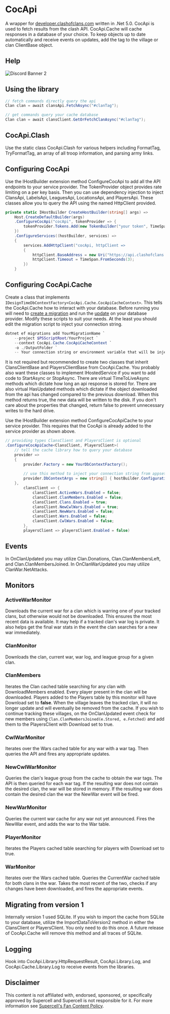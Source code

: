 # CocApi
A wrapper for [developer.clashofclans.com](https://developer.clashofclans.com/#/) written in .Net 5.0. 
CocApi is used to fetch results from the clash API. 
CocApi.Cache will cache responses in a database of your choice.
To keep objects up to date automatically and receive events on updates, add the tag to the village or clan ClientBase object.
 
## Help  
![Discord Banner 2](https://discordapp.com/api/guilds/701245583444279328/widget.png?style=banner2)

## Using the library
```csharp
// fetch commands directly query the api
Clan clan = await clansApi.FetchAsync("#clanTag");

// get commands query your cache database
Clan clan = await clansClient.GetOrFetchClanAsync("#clanTag");
```

## CocApi.Clash
Use the static class CocApi.Clash for various helpers including FormatTag, TryFormatTag, an array of all troop information, and parsing army links.

## Configuring CocApi
Use the IHostBuilder extension method ConfigureCocApi to add all the API endpoints to your service provider.
The TokenProvider object provides rate limiting on a per key basis.
Then you can use dependency injection to inject ClansApi, LabelsApi, LeaguesApi, LocationsApi, and PlayersApi. 
These classes allow you to query the API using the named HttpClient provided.
```csharp
private static IHostBuilder CreateHostBuilder(string[] args) =>
    Host.CreateDefaultBuilder(args)
	.ConfigureCocApi("cocApi", tokenProvider => { 
		tokenProvider.Tokens.Add(new TokenBuilder("your token", TimeSpan.FromMilliseconds(33)));
	})
	.ConfigureServices((hostBuilder, services) => 
	{
	    services.AddHttpClient("cocApi, httpClient =>
		{
			httpClient.BaseAddress = new Uri("https://api.clashofclans.com/v1");
			httpClient.Timeout = TimeSpan.FromSeconds(3);
		})
	}
```

## Configuring CocApi.Cache
Create a class that implements `IDesignTimeDbContextFactory<CocApi.Cache.CocApiCacheContext>`.
This tells the CocApi.Cache how to interact with your database.
Before running you will need to [create a migration](docs/scripts/cocapi-ef-migration.ps1) 
and run the [update](docs/scripts/cocapi-ef-update.ps1) on your database provider.
Modify these scripts to suit your needs. At the least you should edit the migration script to inject your connection string.
```ps1
dotnet ef migrations add YourMigrationName `
    --project $PSScriptRoot/YourProject `
    --context CocApi.Cache.CocApiCacheContext `
    -o ./OutputFolder `
    -- Your connection string or environment variable that will be injected into your IDesignTimeDbContextFactory.CreateDbContext args parameter
```

It is not required but recommended to create two classes that inherit ClansClientBase and PlayersClientBase from CocApi.Cache.
You probably also want these classes to implement IHostedService if you want to add code to StartAsync or StopAsync.
There are virtual TimeToLiveAsync methods which dictate how long an api response is stored for. 
There are also virtual HasUpdated methods which dictate if the object downloaded from the api has changed compared to the previous download.
When this method returns true, the new data will be written to the disk. If you don't care about the properties that changed, 
return false to prevent unnecessary writes to the hard drive.

Use the IHostBuilder extension method ConfigureCocApiCache to your service provider.
This requires that the CocApi is already added to the service provider as shown above. 
```csharp
// providing types ClansClient and PlayersClient is optional
.ConfigureCocApiCache<ClansClient, PlayersClient>(                
    // tell the cache library how to query your database
    provider => 
	{
		provider.Factory = new YourDbContextFactory();
		
		// use this method to inject your connection string from appsettings.json
		provider.DbContextArgs = new string[] { hostBuilder.Configuration.GetValue<string>("CocApi:Cache:ConnectionString") };
	},
        clansClient => {
            clansClient.ActiveWars.Enabled = false;
            clansClient.ClanMembers.Enabled = false;
            clansClient.Clans.Enabled = true;
            clansClient.NewCwlWars.Enabled = true;
            clansClient.NewWars.Enabled = false;
            clansClient.Wars.Enabled = false;
            clansClient.CwlWars.Enabled = false;
        },
        playersClient => playersClient.Enabled = false)
```

## Events
In OnClanUpdated you may utilize Clan.Donations, Clan.ClanMembersLeft, and Clan.ClanMembersJoined. In OnClanWarUpdated you may utilize ClanWar.NetAttacks.

## Monitors
### ActiveWarMonitor
Downloads the current war for a clan which is warring one of your tracked clans, but otherwise would not be downloaded. This ensures the most recent data is available. It may help if a tracked clan's war log is private. It also helps get the final war stats in the event the clan searches for a new war immediately.

### ClanMonitor
Downloads the clan, current war, war log, and league group for a given clan.

### ClanMembers
Iterates the Clan cached table searching for any clan with DownloadMembers enabled. Every player present in the clan will be downloaded. Players added to the Players table by this monitor will have Download set to **false**. When the village leaves the tracked clan, it will no longer update and will eventually be removed from the cache. If you wish to continue tracking these villages, on the OnClanUpdated event check for new members using `Clan.ClanMembersJoined(e.Stored, e.Fetched)` and add them to the PlayersClient with Download set to true.

### CwlWarMonitor
Iterates over the Wars cached table for any war with a war tag. Then queries the API and fires any appropriate updates.

### NewCwlWarMonitor
Queries the clan's league group from the cache to obtain the war tags. The API is then queried for each war tag. If the resulting war does not contain the desired clan, the war will be stored in memory. If the resulting war does contain the desired clan the war the NewWar event will be fired.

### NewWarMonitor
Queries the current war cache for any war not yet announced. Fires the NewWar event, and adds the war to the War table.

### PlayerMonitor
Iterates the Players cached table searching for players with Download set to true.

### WarMonitor
Iterates over the Wars cached table. Queries the CurrentWar cached table for both clans in the war. Takes the most recent of the two, checks if any changes have been downloaded, and fires the appropriate events.

## Migrating from version 1
Internally version 1 used SQLite. If you wish to import the cache from SQLite to your database, utilize the ImportDataToVersion2 method in either the ClansClient or PlayersClient. You only need to do this once. A future release of CocApi.Cache will remove this method and all traces of SQLite.

## Logging
Hook into CocApi.Library.HttpRequestResult, CocApi.Library.Log, and CocApi.Cache.Library.Log to receive events from the libraries.

## Disclaimer
This content is not affiliated with, endorsed, sponsored, or specifically approved by Supercell and Supercell is not responsible for it. For more information see [Supercell's Fan Content Policy](https://supercell.com/en/fan-content-policy/).